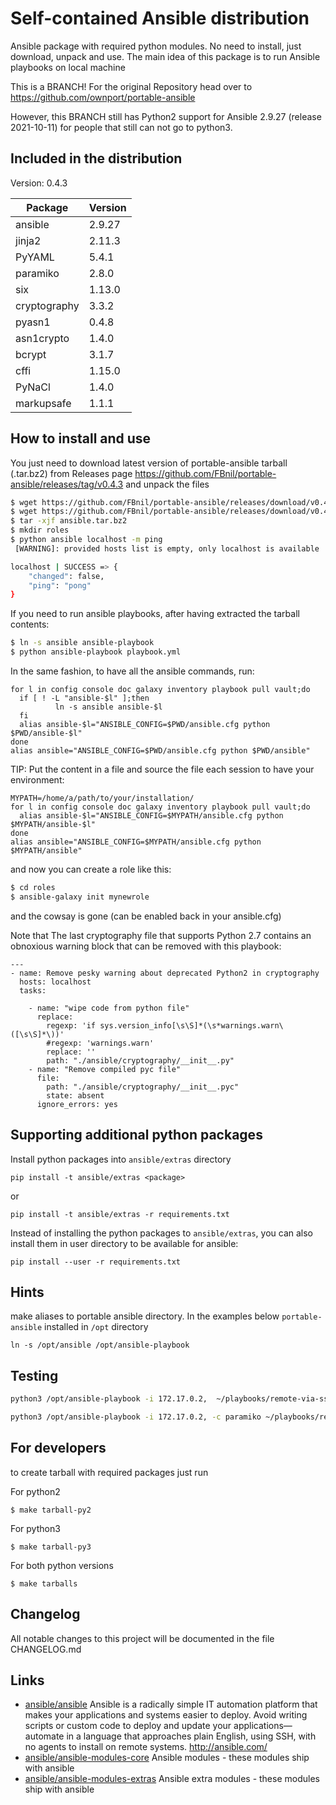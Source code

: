 # Self-contained Ansible distribution

Ansible package with required python modules. No need to install, just download, unpack and use. The main idea of this package is to run Ansible playbooks on local machine

This is a BRANCH! For the original Repository head over to https://github.com/ownport/portable-ansible

However, this BRANCH still has Python2 support for Ansible 2.9.27 (release 2021-10-11) for people that still can not go to python3.


## Included in the distribution

Version: 0.4.3

| Package    | Version |
| --------   | ------- |
| ansible    | 2.9.27  |
| jinja2     | 2.11.3  |
| PyYAML     | 5.4.1   |
| paramiko   | 2.8.0   |
| six        | 1.13.0  |
| cryptography | 3.3.2 |
| pyasn1     | 0.4.8   |
| asn1crypto | 1.4.0   |
| bcrypt     | 3.1.7   |
| cffi       | 1.15.0  |
| PyNaCl     | 1.4.0   |
| markupsafe | 1.1.1   |

## How to install and use

You just need to download latest version of portable-ansible tarball (.tar.bz2) from
Releases page https://github.com/FBnil/portable-ansible/releases/tag/v0.4.3 and unpack the files

```sh
$ wget https://github.com/FBnil/portable-ansible/releases/download/v0.4.3/portable-ansible-v0.4.3-py2.tar.bz2 -O ansible.tar.bz2
$ wget https://github.com/FBnil/portable-ansible/releases/download/v0.4.3/ansible.cfg -O ansible.cfg
$ tar -xjf ansible.tar.bz2
$ mkdir roles
$ python ansible localhost -m ping
 [WARNING]: provided hosts list is empty, only localhost is available

localhost | SUCCESS => {
    "changed": false,
    "ping": "pong"
}
```
If you need to run ansible playbooks, after having extracted the tarball contents:

```sh
$ ln -s ansible ansible-playbook
$ python ansible-playbook playbook.yml
```

In the same fashion, to have all the ansible commands, run:
```
for l in config console doc galaxy inventory playbook pull vault;do
  if [ ! -L "ansible-$l" ];then
          ln -s ansible ansible-$l
  fi
  alias ansible-$l="ANSIBLE_CONFIG=$PWD/ansible.cfg python $PWD/ansible-$l"
done
alias ansible="ANSIBLE_CONFIG=$PWD/ansible.cfg python $PWD/ansible"
```

TIP: Put the content in a file and source the file each session to have your environment:

```
MYPATH=/home/a/path/to/your/installation/
for l in config console doc galaxy inventory playbook pull vault;do
  alias ansible-$l="ANSIBLE_CONFIG=$MYPATH/ansible.cfg python $MYPATH/ansible-$l"
done
alias ansible="ANSIBLE_CONFIG=$MYPATH/ansible.cfg python $MYPATH/ansible"
```

and now you can create a role like this:
```sh
$ cd roles
$ ansible-galaxy init mynewrole
```
and the cowsay is gone (can be enabled back in your ansible.cfg)


Note that The last cryptography file that supports Python 2.7 contains an obnoxious warning block that can be removed with this playbook:

```
---
- name: Remove pesky warning about deprecated Python2 in cryptography
  hosts: localhost
  tasks:

    - name: "wipe code from python file"
      replace:
        regexp: 'if sys.version_info[\s\S]*(\s*warnings.warn\([\s\S]*\))'
        #regexp: 'warnings.warn'
        replace: ''
        path: "./ansible/cryptography/__init__.py"
    - name: "Remove compiled pyc file"
      file:
        path: "./ansible/cryptography/__init__.pyc"
        state: absent
      ignore_errors: yes
```


## Supporting additional python packages

Install python packages into `ansible/extras` directory
```
pip install -t ansible/extras <package>
```
or 
```
pip install -t ansible/extras -r requirements.txt
```

Instead of installing the python packages to `ansible/extras`, you can also install them in user directory to be available for ansible:
```
pip install --user -r requirements.txt
```

## Hints

make aliases to portable ansible directory. In the examples below `portable-ansible` installed in `/opt` directory
```
ln -s /opt/ansible /opt/ansible-playbook
```

## Testing

```sh
python3 /opt/ansible-playbook -i 172.17.0.2,  ~/playbooks/remote-via-ssh-key.yaml
```

```sh
python3 /opt/ansible-playbook -i 172.17.0.2, -c paramiko ~/playbooks/remote-via-username-and-password.yaml  --ask-pass
```

## For developers

to create tarball with required packages just run

For python2
```
$ make tarball-py2
```
For python3
```
$ make tarball-py3
```
For both python versions
```
$ make tarballs
```

## Changelog

All notable changes to this project will be documented in the file CHANGELOG.md


## Links

- [ansible/ansible](https://github.com/ansible/ansible) Ansible is a radically simple IT automation platform that makes your applications and systems easier to deploy. Avoid writing scripts or custom code to deploy and update your applications— automate in a language that approaches plain English, using SSH, with no agents to install on remote systems. http://ansible.com/
- [ansible/ansible-modules-core](https://github.com/ansible/ansible-modules-core) Ansible modules - these modules ship with ansible
- [ansible/ansible-modules-extras](https://github.com/ansible/ansible-modules-extras) Ansible extra modules - these modules ship with ansible

